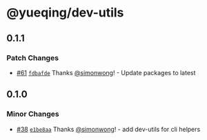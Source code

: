 # @yueqing/dev-utils

## 0.1.1

### Patch Changes

- [#61](https://github.com/simonwong/yueqing/pull/61) [`fdbafde`](https://github.com/simonwong/yueqing/commit/fdbafde0347ea9995464328eef6c55f2ca9aef75) Thanks [@simonwong](https://github.com/simonwong)! - Update packages to latest

## 0.1.0

### Minor Changes

- [#38](https://github.com/simonwong/yueqing/pull/38) [`e1be8aa`](https://github.com/simonwong/yueqing/commit/e1be8aafb5aca35a0a1cdf4ac7d128ffe4b578be) Thanks [@simonwong](https://github.com/simonwong)! - add dev-utils for cli helpers
